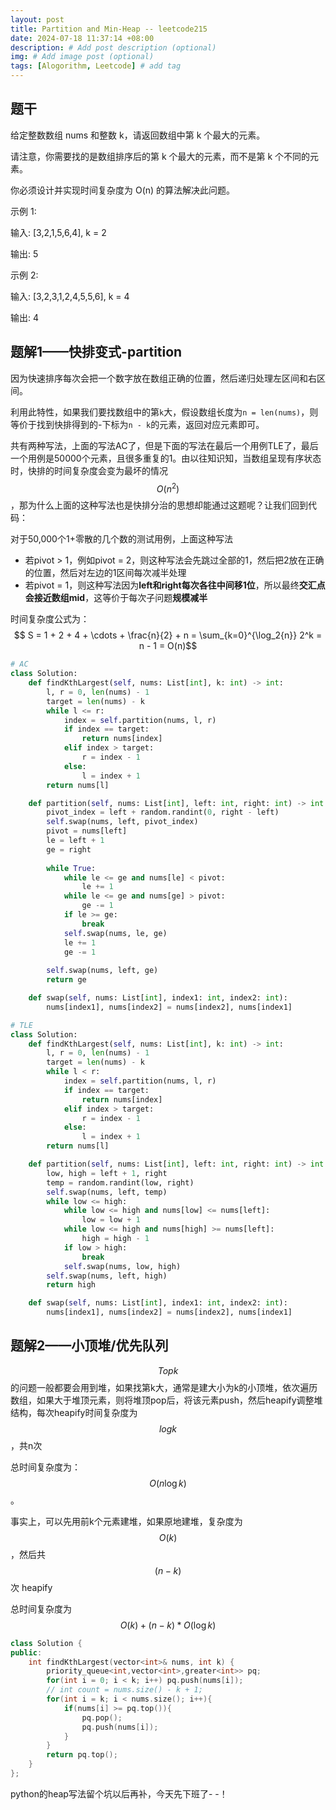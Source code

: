 ```yaml
---
layout: post
title: Partition and Min-Heap -- leetcode215
date: 2024-07-18 11:37:14 +08:00
description: # Add post description (optional)
img: # Add image post (optional)
tags: [Alogorithm, Leetcode] # add tag
---
```


## 题干
给定整数数组 nums 和整数 k，请返回数组中第 k 个最大的元素。

请注意，你需要找的是数组排序后的第 k 个最大的元素，而不是第 k 个不同的元素。

你必须设计并实现时间复杂度为 O(n) 的算法解决此问题。

示例 1:

输入: [3,2,1,5,6,4], k = 2

输出: 5

示例 2:

输入: [3,2,3,1,2,4,5,5,6], k = 4

输出: 4

## 题解1——快排变式-partition
因为快速排序每次会把一个数字放在数组正确的位置，然后递归处理左区间和右区间。

利用此特性，如果我们要找数组中的第`k`大，假设数组长度为`n = len(nums)`，则等价于找到快排得到的-下标为`n - k`的元素，返回对应元素即可。

共有两种写法，上面的写法AC了，但是下面的写法在最后一个用例TLE了，最后一个用例是50000个元素，且很多重复的1。由以往知识知，当数组呈现有序状态时，快排的时间复杂度会变为最坏的情况 $$ O(n^2) $$，那为什么上面的这种写法也是快排分治的思想却能通过这题呢？让我们回到代码：

对于50,000个1+零散的几个数的测试用例，上面这种写法
- 若pivot > 1，例如pivot = 2，则这种写法会先跳过全部的1，然后把2放在正确的位置，然后对左边的1区间每次减半处理
- 若pivot = 1，则这种写法因为**left和right每次各往中间移1位**，所以最终**交汇点会接近数组mid**，这等价于每次子问题**规模减半**

时间复杂度公式为：$$ S = 1 + 2 + 4 + \cdots + \frac{n}{2} + n = \sum_{k=0}^{\log_2{n}} 2^k = n - 1 = O(n)$$

```python
# AC
class Solution:
    def findKthLargest(self, nums: List[int], k: int) -> int:
        l, r = 0, len(nums) - 1
        target = len(nums) - k
        while l <= r:
            index = self.partition(nums, l, r)
            if index == target:
                return nums[index]
            elif index > target:
                r = index - 1
            else:
                l = index + 1
        return nums[l]

    def partition(self, nums: List[int], left: int, right: int) -> int:
        pivot_index = left + random.randint(0, right - left)
        self.swap(nums, left, pivot_index)
        pivot = nums[left]
        le = left + 1
        ge = right
        
        while True:
            while le <= ge and nums[le] < pivot:
                le += 1
            while le <= ge and nums[ge] > pivot:
                ge -= 1
            if le >= ge:
                break
            self.swap(nums, le, ge)
            le += 1
            ge -= 1
        
        self.swap(nums, left, ge)
        return ge

    def swap(self, nums: List[int], index1: int, index2: int):
        nums[index1], nums[index2] = nums[index2], nums[index1]
```

```python
# TLE
class Solution:
    def findKthLargest(self, nums: List[int], k: int) -> int:
        l, r = 0, len(nums) - 1
        target = len(nums) - k
        while l < r:
            index = self.partition(nums, l, r)
            if index == target:
                return nums[index]
            elif index > target:
                r = index - 1
            else:
                l = index + 1
        return nums[l]

    def partition(self, nums: List[int], left: int, right: int) -> int:
        low, high = left + 1, right
        temp = random.randint(low, right)
        self.swap(nums, left, temp)
        while low <= high:
            while low <= high and nums[low] <= nums[left]:
                low = low + 1
            while low <= high and nums[high] >= nums[left]:
                high = high - 1
            if low > high:
                break
            self.swap(nums, low, high)
        self.swap(nums, left, high)
        return high

    def swap(self, nums: List[int], index1: int, index2: int):
        nums[index1], nums[index2] = nums[index2], nums[index1]
```
## 题解2——小顶堆/优先队列
$$ Topk $$ 的问题一般都要会用到堆，如果找第k大，通常是建大小为k的小顶堆，依次遍历数组，如果大于堆顶元素，则将堆顶pop后，将该元素push，然后heapify调整堆结构，每次heapify时间复杂度为 $$ log k $$，共n次

总时间复杂度为：$$ O(n \log k) $$。

事实上，可以先用前k个元素建堆，如果原地建堆，复杂度为 $$ O(k) $$，然后共 $$ (n - k) $$次 heapify

总时间复杂度为$$ O(k)+(n - k) * O( \log k) $$

```cpp
class Solution {
public:
    int findKthLargest(vector<int>& nums, int k) {
        priority_queue<int,vector<int>,greater<int>> pq;
        for(int i = 0; i < k; i++) pq.push(nums[i]);
        // int count = nums.size() - k + 1;
        for(int i = k; i < nums.size(); i++){
            if(nums[i] >= pq.top()){
                pq.pop();
                pq.push(nums[i]);
            }
        }
        return pq.top();
    }
};
```

python的heap写法留个坑以后再补，今天先下班了- -！